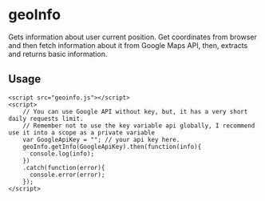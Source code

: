 # geoInfo
Gets information about user current position. Get coordinates from browser and then fetch information about it from Google Maps API, then, extracts and returns basic information.

## Usage
```
<script src="geoinfo.js"></script>
<script>
	// You can use Google API without key, but, it has a very short daily requests limit.
	// Remember not to use the key variable api globally, I recommend use it into a scope as a private variable
	var GoogleApiKey = ""; // your api key here.
    geoInfo.getInfo(GoogleApiKey).then(function(info){
      console.log(info);
    })
    .catch(function(error){
      console.error(error);
    });
</script>
```
